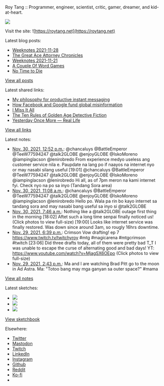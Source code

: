 Roy Tang :: Programmer, engineer, scientist, critic, gamer, dreamer, and kid-at-heart.

![](https://roytang.net/static/img/profile.jpg)

Visit the site: ![https://roytang.net](https://roytang.net)

Latest blog posts:

- [Weeknotes 2021-11-28](https://roytang.net/2021/11/weeknotes-11-28/)
- [The Great Ace Attorney Chronicles](https://roytang.net/2021/11/great-ace-attorney/)
- [Weeknotes 2021-11-21](https://roytang.net/2021/11/weeknotes-11-21/)
- [A Couple Of Word Games](https://roytang.net/2021/11/couple-word-games/)
- [No Time to Die](https://roytang.net/2021/11/no-time-to-die/)

[View all posts](https://roytang.net/blog)

Latest shared links:

- [My philosophy for productive instant messaging](https://roytang.net/2021/11/d6e28b2791cb472886983200beaae65c/)
- [How Facebook and Google fund global misinformation](https://roytang.net/2021/11/902aca5511ea19f374a771ed7065c574/)
- [I Miss It All](https://roytang.net/2021/11/dac5ccfeacc874f4925140ef30e0f52a/)
- [The Ten Rules of Golden Age Detective Fiction](https://roytang.net/2021/11/the-ten-rules-of-golden-age-detective-fiction/)
- [Yesterday Once More — Real Life](https://roytang.net/2021/11/yesterday-once-more-real-life/)

[View all links](https://roytang.net/links)

Latest notes:

- [Nov. 30, 2021, 12:52 p.m.](https://roytang.net/2021/11/1465544323026407430/): @chancaluys @BattleEmperor @TeeW77594247 @talk2GLOBE @enjoyGLOBE @IskoMoreno @iampinglacson @lenirobredo From experience medyo useless ang customer service nila e. Paupdate na lang po if naayos na internet nyo or may nasabi silang useful [19:01] @chancaluys @BattleEmperor @TeeW77594247 @talk2GLOBE @enjoyGLOBE @IskoMoreno @iampinglacson @lenirobredo Hi all, as of 7pm meron na kami internet fyi. Check nyo na po sa inyo (Tandang Sora area)
- [Nov. 30, 2021, 11:08 a.m.](https://roytang.net/2021/11/1465517962941452288/): @chancaluys @BattleEmperor @TeeW77594247 @talk2GLOBE @enjoyGLOBE @IskoMoreno @iampinglacson @lenirobredo Hello po. Wala pa rin bo kayo internet sa tandang sora and may nasabi bang useful sa inyo si @talk2GLOBE
- [Nov. 30, 2021, 7:46 a.m.](https://roytang.net/2021/11/1465467309753913357/): Nothing like a @talk2GLOBE outage first thing in the morning [18:02] Aftet such a long time senpai finally noticed us! (Click photos to view full-size) [19:00] Looks like internet service was finally restored. Was down since around 3am, so rougly 16hrs downtime.
- [Nov. 29, 2021, 6:39 p.m.](https://roytang.net/2021/11/1465269118542753794/): Crimson Vow drafting! ep 7 https://www.twitch.tv/twitchyroy #mtg #magicarena #mtgcrimson #twitch [23:06] Did three drafts today, all of them were pretty bad T_T I was unable to escape the curse of alternating good and bad days! YT: https://www.youtube.com/watch?v=MjagSX6OEpo (Click photos to view full-size)
- [Nov. 29, 2021, 2:43 p.m.](https://roytang.net/2021/11/1465209746344927232/): Ma and I are watching Brad Pitt go to the moon in Ad Astra. Ma: &quot;Totoo bang may mga ganyan sa outer space?&quot; #mama

[View all notes](https://roytang.net/notes)

Latest sketches:


- ![](https://roytang.net/media/cache/37/a9/37a9e47e5c75d3e875603e6c4848f8f5.jpg)
- ![](https://roytang.net/media/cache/31/f6/31f61892547fc596546c54f7087765d9.jpg)
- ![](https://roytang.net/media/cache/68/b6/68b60af032c33165ff9f090aae9f46fe.jpg)

[View sketchbook](https://roytang.net/albums/sketchbook)


Elsewhere:

- [Twitter](https://twitter.com/roytang)
- [Mastodon](https://mastodon.technology/@roytang)
- [Twitch](https://twitch.tv/twitchyroy)
- [LinkedIn](https://www.linkedin.com/in/roytang)
- [Instagram](https://instagram.com/roytang0400)
- [Github](https://github.com/roytang)
- [Reddit](https://reddit.com/u/hungryroy)
- [Ko-fi](https://ko-fi.com/roytang)
- [](mailto:hello@roytang.net)